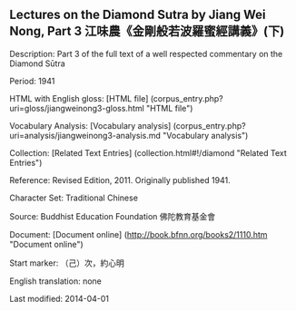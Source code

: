 ## Lectures on the Diamond Sutra by Jiang Wei Nong, Part 3 江味農《金剛般若波羅蜜經講義》(下)

Description: Part 3 of the full text of a well respected commentary on the Diamond Sūtra

Period: 1941

HTML with English gloss: [HTML file] (corpus_entry.php?uri=gloss/jiangweinong3-gloss.html "HTML file")

Vocabulary Analysis: [Vocabulary analysis] (corpus_entry.php?uri=analysis/jiangweinong3-analysis.md "Vocabulary analysis")

Collection: [Related Text Entries] (collection.html#!/diamond "Related Text Entries")

Reference: Revised Edition, 2011. Originally published 1941.

Character Set: Traditional Chinese

Source: Buddhist Education Foundation 佛陀教育基金會

Document: [Document online] (http://book.bfnn.org/books2/1110.htm "Document online")

Start marker: （己）次，約心明

English translation: none

Last modified: 2014-04-01

